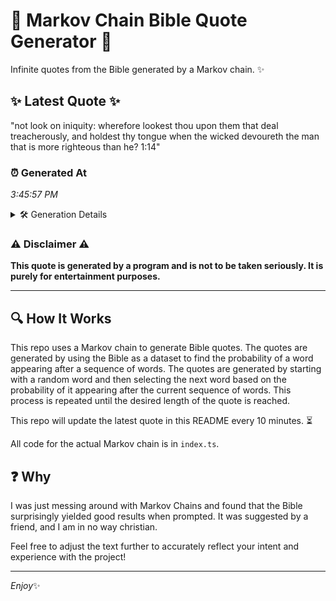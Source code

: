 # 📖 Markov Chain Bible Quote Generator 📖

Infinite quotes from the Bible generated by a Markov chain. ✨

## ✨ Latest Quote ✨
"not look on iniquity: wherefore lookest thou upon them that deal treacherously, and holdest thy tongue when the wicked devoureth the man that is more righteous than he? 1:14"

### ⏰ Generated At
*3:45:57 PM*

<details>
    <summary>🛠️ Generation Details</summary>
    <p>
        <strong>🌱 Seed:</strong> not<br>
        <strong>🔄 Iterations:</strong> 28<br>
        <strong>📜 Context History:</strong><br>[ not ]: look<br>[ not, look ]: on<br>[ not, look, on ]: iniquity:<br>[ not, look, on, iniquity: ]: wherefore<br>[ not, look, on, iniquity:, wherefore ]: lookest<br>[ not, look, on, iniquity:, wherefore, lookest ]: thou<br>[ look, on, iniquity:, wherefore, lookest, thou ]: upon<br>[ on, iniquity:, wherefore, lookest, thou, upon ]: them<br>[ iniquity:, wherefore, lookest, thou, upon, them ]: that<br>[ wherefore, lookest, thou, upon, them, that ]: deal<br>[ lookest, thou, upon, them, that, deal ]: treacherously,<br>[ thou, upon, them, that, deal, treacherously, ]: and<br>[ upon, them, that, deal, treacherously,, and ]: holdest<br>[ them, that, deal, treacherously,, and, holdest ]: thy<br>[ that, deal, treacherously,, and, holdest, thy ]: tongue<br>[ deal, treacherously,, and, holdest, thy, tongue ]: when<br>[ treacherously,, and, holdest, thy, tongue, when ]: the<br>[ and, holdest, thy, tongue, when, the ]: wicked<br>[ holdest, thy, tongue, when, the, wicked ]: devoureth<br>[ thy, tongue, when, the, wicked, devoureth ]: the<br>[ tongue, when, the, wicked, devoureth, the ]: man<br>[ when, the, wicked, devoureth, the, man ]: that<br>[ the, wicked, devoureth, the, man, that ]: is<br>[ wicked, devoureth, the, man, that, is ]: more<br>[ devoureth, the, man, that, is, more ]: righteous<br>[ the, man, that, is, more, righteous ]: than<br>[ man, that, is, more, righteous, than ]: he?<br>[ that, is, more, righteous, than, he? ]: 1:14<br>
    </p>
</details>

### ⚠️ Disclaimer ⚠️
**This quote is generated by a program and is not to be taken seriously. It is purely for entertainment purposes.**

---

## 🔍 How It Works

This repo uses a Markov chain to generate Bible quotes. The quotes are generated by using the Bible as a dataset to find the probability of a word appearing after a sequence of words. The quotes are generated by starting with a random word and then selecting the next word based on the probability of it appearing after the current sequence of words. This process is repeated until the desired length of the quote is reached.

This repo will update the latest quote in this README every 10 minutes. ⏳

All code for the actual Markov chain is in `index.ts`.

## ❓ Why

I was just messing around with Markov Chains and found that the Bible surprisingly yielded good results when prompted. 
It was suggested by a friend, and I am in no way christian.

Feel free to adjust the text further to accurately reflect your intent and experience with the project!

---

*Enjoy*✨
